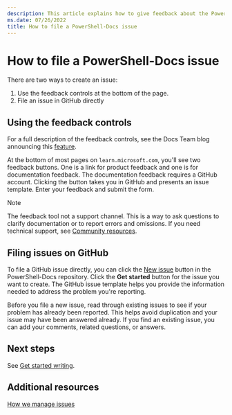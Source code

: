 ```yaml
---
description: This article explains how to give feedback about the PowerShell documentation.
ms.date: 07/26/2022
title: How to file a PowerShell-Docs issue
---
```

# How to file a PowerShell-Docs issue

There are two ways to create an issue:

1. Use the feedback controls at the bottom of the page.
1. File an issue in GitHub directly

## Using the feedback controls

For a full description of the feedback controls, see the Docs Team blog announcing this
[feature][1].

At the bottom of most pages on `learn.microsoft.com`, you'll see two feedback buttons. One is a link
for product feedback and one is for documentation feedback. The documentation feedback requires a
GitHub account. Clicking the button takes you in GitHub and presents an issue template. Enter your
feedback and submit the form.

> [!NOTE]
> The feedback tool not a support channel. This is a way to ask questions to clarify documentation
> or to report errors and omissions. If you need technical support, see [Community resources][2].

## Filing issues on GitHub

To file a GitHub issue directly, you can click the [New issue][3] button in the PowerShell-Docs
repository. Click the **Get started** button for the issue you want to create. The GitHub issue
template helps you provide the information needed to address the problem you're reporting.

Before you file a new issue, read through existing issues to see if your problem has already been
reported. This helps avoid duplication and your issue may have been answered already. If you find an
existing issue, you can add your comments, related questions, or answers.

## Next steps

See [Get started writing][4].

## Additional resources

[How we manage issues][5]

<!-- reference links -->
[1]: /teamblog/a-new-feedback-system-is-coming-to-docs
[2]: ../community-support.md
[3]: https://github.com/MicrosoftDocs/PowerShell-Docs/issues/new/choose
[4]: get-started-writing.md
[5]: managing-issues.md
